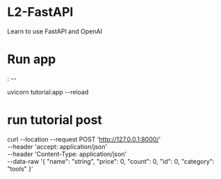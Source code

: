 # L2-FastAPI
Learn to use FastAPI and OpenAI


# Run app
<lib to run scrip with> <my python script>:<the app within the script to run> --<this is optional it forces the app to reload after code changes>


uvicorn tutorial:app --reload


# run tutorial post
curl --location --request POST 'http://127.0.0.1:8000/' \
--header 'accept: application/json' \
--header 'Content-Type: application/json' \
--data-raw '{
"name": "string",
"price": 0,
"count": 0,
"id": 0,
"category": "tools"
}'